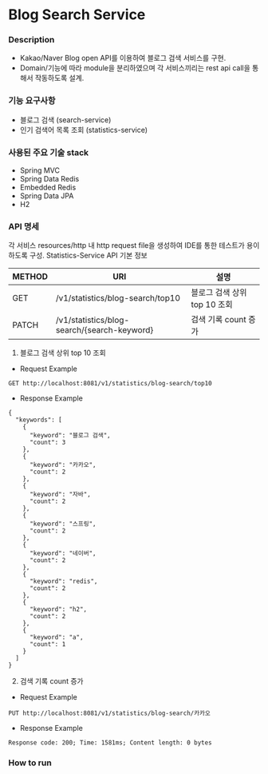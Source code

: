 # Blog Search Service

### Description
- Kakao/Naver Blog open API를 이용하여 블로그 검색 서비스를 구현.
- Domain/기능에 따라 module을 분리하였으며 각 서비스끼리는 rest api call을 통해서 작동하도록 설계.

### 기능 요구사항
- 블로그 검색 (search-service)
- 인기 검색어 목록 조회 (statistics-service)

### 사용된 주요 기술 stack
- Spring MVC
- Spring Data Redis
- Embedded Redis
- Spring Data JPA
- H2

### API 명세
각 서비스 resources/http 내 http request file을 생성하여 IDE를 통한 테스트가 용이하도록 구성.
Statistics-Service API 기본 정보

|METHOD|URI|설명|
|------|---|---|
|GET|/v1/statistics/blog-search/top10|블로그 검색 상위 top 10 조회|
|PATCH|/v1/statistics/blog-search/{search-keyword}|검색 기록 count 증가|

1. 블로그 검색 상위 top 10 조회

- Request Example
```
GET http://localhost:8081/v1/statistics/blog-search/top10
```
- Response Example
```
{
  "keywords": [
    {
      "keyword": "블로그 검색",
      "count": 3
    },
    {
      "keyword": "카카오",
      "count": 2
    },
    {
      "keyword": "자바",
      "count": 2
    },
    {
      "keyword": "스프링",
      "count": 2
    },
    {
      "keyword": "네이버",
      "count": 2
    },
    {
      "keyword": "redis",
      "count": 2
    },
    {
      "keyword": "h2",
      "count": 2
    },
    {
      "keyword": "a",
      "count": 1
    }
  ]
}
```

2. 검색 기록 count 증가

- Request Example
```
PUT http://localhost:8081/v1/statistics/blog-search/카카오
```
- Response Example
```
Response code: 200; Time: 1581ms; Content length: 0 bytes
```


### How to run


